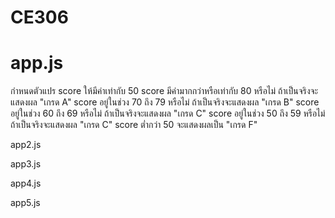 # CE306
# app.js
กำหนดตัวแปร score ให้มีค่าเท่ากับ 50
score มีค่ามากกว่าหรือเท่ากับ 80 หรือไม่ ถ้าเป็นจริงจะแสดงผล "เกรด A"
score อยู่ในช่วง 70 ถึง 79 หรือไม่ ถ้าเป็นจริงจะแสดงผล "เกรด B"
score อยู่ในช่วง 60 ถึง 69 หรือไม่ ถ้าเป็นจริงจะแสดงผล "เกรด C"
score อยู่ในช่วง 50 ถึง 59 หรือไม่ ถ้าเป็นจริงจะแสดงผล "เกรด C"
score ต่ำกว่า 50 จะแสดงผลเป็น "เกรด F"

app2.js


app3.js


app4.js


app5.js
